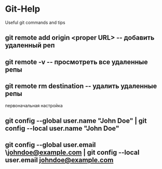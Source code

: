 # Git-Help
Useful git commands and tips


git remote add origin \<proper URL\> -- добавить удаленный реп
----
git remote -v                        -- просмотреть все удаленные репы
----
git remote rm destination            -- удалить удаленные репы
----

первоначальная настройка

git config --global user.name "John Doe"             |  git config --local user.name "John Doe"
----
git config --global user.email \johndoe@example.com  |  git config --local user.email johndoe@example.com
----
